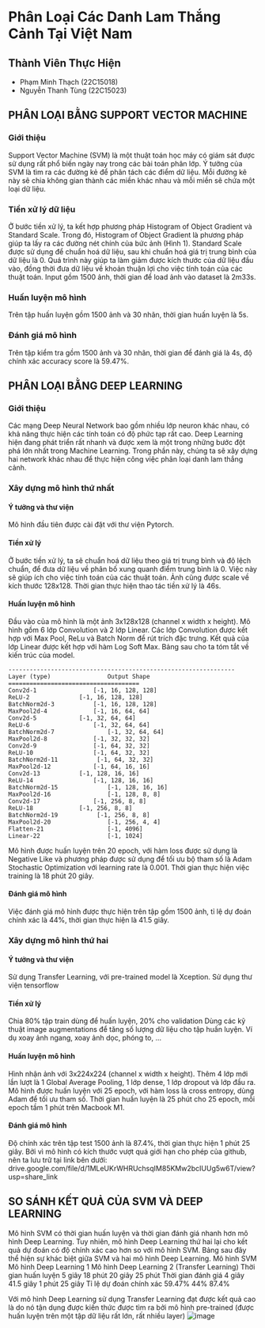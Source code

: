 # Phân Loại Các Danh Lam Thắng Cảnh Tại Việt Nam

## Thành Viên Thực Hiện
- Phạm Minh Thạch (22C15018)  
- Nguyễn Thanh Tùng (22C15023)

## PHÂN LOẠI BẰNG SUPPORT VECTOR MACHINE
### Giới thiệu
Support Vector Machine (SVM) là một thuật toán học máy có giám sát được sử dụng rất phổ biến ngày nay trong các bài toán phân lớp. Ý tưởng của SVM là tìm ra các đường kẻ để phân tách các điểm dữ liệu. Mỗi đường kẽ này sẽ chia không gian thành các miền khác nhau và mỗi miền sẽ chứa một loại dữ liệu.
### Tiền xử lý dữ liệu
Ở bước tiền xử lý, ta kết hợp phương pháp Histogram of Object Gradient và Standard Scale. Trong đó, Histogram of Object Gradient là phương pháp giúp ta lấy ra các đường nét chính của bức ảnh (Hình 1). Standard Scale được sử dụng để chuẩn hoá dữ liệu, sau khi chuẩn hoá giá trị trung bình của dữ liệu là 0. Quá trình này giúp ta làm giảm được kích thước của dữ liệu đầu vào, đồng thời đưa dữ liệu về khoản thuận lợi cho việc tính toán của các thuật toán.
Input gồm 1500 ảnh, thời gian để load ảnh vào dataset là 2m33s.
### Huấn luyện mô hình
Trên tập huấn luyện gồm 1500 ảnh và 30 nhãn, thời gian huấn luyện là 5s.
### Đánh giá mô hình
Trên tập kiểm tra gồm 1500 ảnh và 30 nhãn, thời gian để đánh giá là 4s, độ chính xác accuracy score là 59.47%.

## PHÂN LOẠI BẰNG DEEP LEARNING
### Giới thiệu
Các mạng Deep Neural Network bao gồm nhiều lớp neuron khác nhau, có khả năng thực hiện các tính toán có độ phức tạp rất cao. Deep Learning hiện đang phát triển rất nhanh và được xem là một trong những bước đột phá lớn nhất trong Machine Learning. Trong phần này, chúng ta sẽ xây dựng hai network khác nhau để thực hiện công việc phân loại danh lam thắng cảnh.

### Xây dựng mô hình thứ nhất
#### Ý tưởng và thư viện
Mô hình đầu tiên được cài đặt với thư viện Pytorch.
#### Tiền xử lý
Ở bước tiền xử lý, ta sẽ chuẩn hoá dữ liệu theo giá trị trung bình và độ lệch chuẩn, để đưa dữ liệu về phân bố xung quanh điểm trung bình là 0. Việc này sẽ giúp ích cho việc tính toán của các thuật toán. Ảnh cũng được scale về kích thước 128x128. Thời gian thực hiện thao tác tiền xử lý là 46s.
#### Huấn luyện mô hình
Đầu vào của mô hình là một ảnh 3x128x128 (channel x width x height). Mô hình gồm 6 lớp Convolution và 2 lớp Linear. Các lớp Convolution được kết hợp với Max Pool, ReLu và Batch Norm để rút trích đặc trưng. Kết quả của lớp Linear được kết hợp với hàm Log Soft Max. Bảng sau cho ta tóm tắt về kiến trúc của model.
```
----------------------------------------------------------------
Layer (type)               	Output Shape         		
=====================================
Conv2d-1         		[-1, 16, 128, 128]             	
ReLU-2         		[-1, 16, 128, 128]               	
BatchNorm2d-3         	[-1, 16, 128, 128]              	
MaxPool2d-4           	[-1, 16, 64, 64]               		
Conv2d-5           	[-1, 32, 64, 64]           		
ReLU-6           		[-1, 32, 64, 64]               		
BatchNorm2d-7           	[-1, 32, 64, 64]              		
MaxPool2d-8           	[-1, 32, 32, 32]              		 
Conv2d-9          	 	[-1, 64, 32, 32]          		
ReLU-10          	 	[-1, 64, 32, 32]               		
BatchNorm2d-11           [-1, 64, 32, 32]             		
MaxPool2d-12           	[-1, 64, 16, 16]               		
Conv2d-13          	[-1, 128, 16, 16]          		
ReLU-14          		[-1, 128, 16, 16]               	
BatchNorm2d-15          	[-1, 128, 16, 16]             		
MaxPool2d-16            	[-1, 128, 8, 8]               		
Conv2d-17            	[-1, 256, 8, 8]         		
ReLU-18            	[-1, 256, 8, 8]               		
BatchNorm2d-19           [-1, 256, 8, 8]             		
MaxPool2d-20            	[-1, 256, 4, 4]               		
Flatten-21                 	[-1, 4096]               		
Linear-22                 	[-1, 1024]       			
```
Mô hình được huấn luyện trên 20 epoch, với hàm loss được sử dụng là Negative Like và phương pháp được sử dụng để tối ưu bộ tham số là Adam Stochastic Optimization với learning rate là 0.001.
Thời gian thực hiện việc training là 18 phút 20 giây.
#### Đánh giá mô hình
Việc đánh giá mô hình được thực hiện trên tập gồm 1500 ảnh, tỉ lệ dự đoán chính xác là 44%, thời gian thực hiện là 41.5 giây.

### Xây dựng mô hình thứ hai
#### Ý tưởng và thư viện
Sử dụng Transfer Learning, với pre-trained model là Xception.
Sử dụng thư viện tensorflow
#### Tiền xử lý
Chia 80% tập train dùng để huấn luyện, 20% cho validation
Dùng các kỹ thuật image augmentations để tăng số lượng dữ liệu cho tập huấn luyện. Ví dụ xoay ảnh ngang, xoay ảnh dọc, phóng to, ...
#### Huấn luyện mô hình
Hình nhận ảnh với 3x224x224 (channel x width x height). Thêm 4 lớp mới lần lượt là 1 Global Average Pooling, 1 lớp dense, 1 lớp dropout và lớp đầu ra.
Mô hình được huấn luyện với 25 epoch, với hàm loss là cross entropy, dùng Adam để tối ưu tham số.
Thời gian huấn luyện là 25 phút cho 25 epoch, mỗi epoch tầm 1 phút trên Macbook M1.
#### Đánh giá mô hình
Độ chính xác trên tập test 1500 ảnh là 87.4%, thời gian thực hiện 1 phút 25 giây.
Bởi vì mô hình có kích thước vượt quá giới hạn cho phép của github, nên ta lưu trữ tại link bên dưới: drive.google.com/file/d/1MLeUKrWHRUchsqIM85KMw2bcIUUg5w6T/view?usp=share_link

## SO SÁNH KẾT QUẢ CỦA SVM VÀ DEEP LEARNING
Mô hình SVM có thời gian huấn luyện và thời gian đánh giá nhanh hơn mô hình Deep Learning. Tuy nhiên, mô hình Deep Learning thứ hai lại cho kết quả dự đoán có độ chính xác cao hơn so với mô hình SVM. Bảng sau đây thể hiện sự khác biệt giữa SVM và hai mô hình Deep Learning.
	Mô hình SVM	Mô hình Deep Learning 1	Mô hình Deep Learning 2 (Transfer Learning)
Thời gian huấn luyện	5 giây	18 phút 20 giây	25 phút
Thời gian đánh giá	4 giây	41.5 giây	1 phút 25 giây
Tỉ lệ dự đoán chính xác	59.47%	44%	87.4%

Với mô hình Deep Learning sử dụng Transfer Learning đạt được kết quả cao là do nó tận dụng được kiến thức được tìm ra bởi mô hình pre-trained (được huấn luyện trên một tập dữ liệu rất lớn, rất nhiều layer)
![image](https://user-images.githubusercontent.com/72611701/235126827-c42803de-3bb6-4f52-81b8-67429c48bf5d.png)
